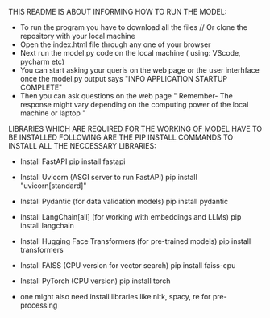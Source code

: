 THIS README IS ABOUT INFORMING HOW TO RUN THE MODEL:
* To run the program you have to download all the files // Or clone the repository with your local machine
* Open the index.html file through any one of your browser
* Next run the model.py code on the local machine ( using: VScode, pycharm etc)
* You can start asking your queris on the web page or the user interhface once the model.py output says "INFO APPLICATION STARTUP COMPLETE"
* Then you can ask questions on the web page " Remember- The response might vary depending on the computing power of the local machine or laptop "

LIBRARIES WHICH ARE REQUIRED FOR THE WORKING OF MODEL HAVE TO BE INSTALLED FOLLOWING ARE THE PIP INSTALL COMMANDS TO INSTALL ALL THE NECCESSARY LIBRARIES:
* Install FastAPI
pip install fastapi

* Install Uvicorn (ASGI server to run FastAPI)
pip install "uvicorn[standard]"

* Install Pydantic (for data validation models)
pip install pydantic

* Install LangChain[all] (for working with embeddings and LLMs)
pip install langchain

* Install Hugging Face Transformers (for pre-trained models)
pip install transformers

* Install FAISS (CPU version for vector search)
pip install faiss-cpu

* Install PyTorch (CPU version)
pip install torch

* one might also need install libraries like nltk, spacy, re for pre-processing
